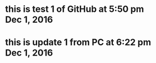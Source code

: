 # this is test 1 of GitHub at 5:50 pm Dec 1, 2016

# this is update 1 from PC at 6:22 pm Dec 1, 2016
